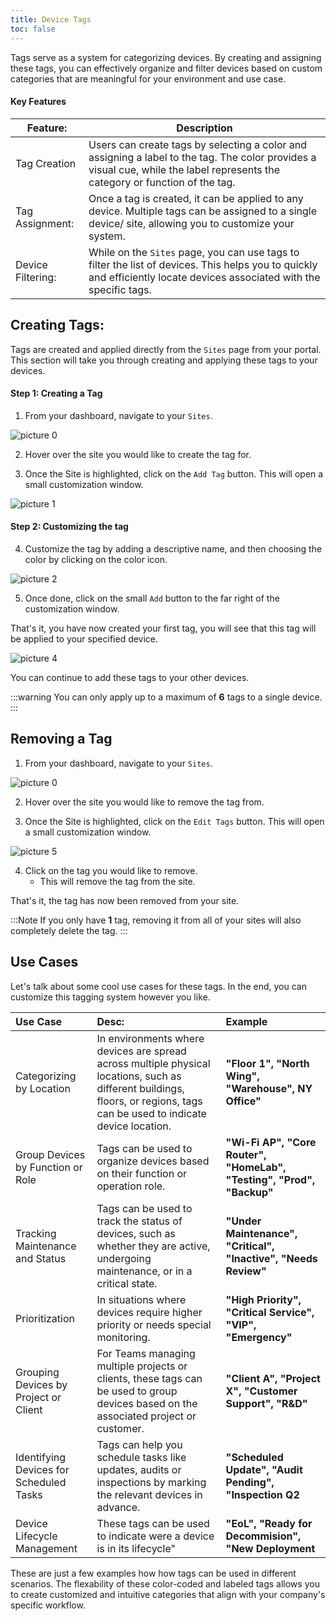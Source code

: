 ```yaml
---
title: Device Tags
toc: false
---
```


Tags serve as a system for categorizing devices. By creating and assigning these tags, you can effectively organize and filter devices based on custom categories that are meaningful for your environment and use case.

#### Key Features
| Feature: | Description |
| --- | --- |
| Tag Creation | Users can create tags by selecting a color and assigning a label to the tag. The color provides a visual cue, while the label represents the category or function of the tag.
| Tag Assignment: | Once a tag is created, it can be applied to any device. Multiple tags can be assigned to a single device/ site, allowing you to customize your system. |
| Device Filtering: | While on the `Sites` page, you can use tags to filter the list of devices. This helps you to quickly and efficiently locate devices associated with the specific tags. |

## Creating Tags:
Tags are created and applied directly from the `Sites` page from your portal. This section will take you through creating and applying these tags to your devices.

#### Step 1: Creating a Tag
1. From your dashboard, navigate to your `Sites`.
<!--  Insert image -->
![picture 0](https://cdn.mkcld.io/8add84ee5c781c9eb605135f7a72d5df40196d048a45f31f34331e89922ce26f.jpg)  

2. Hover over the site you would like to create the tag for.

3. Once the Site is highlighted, click on the `Add Tag` button. This will open a small customization window.
<!-- Insert image -->
![picture 1](https://cdn.mkcld.io/d9a726b4156e3222435190a146fc18c3fea76d60411a072caf11eb4ccd23e984.jpg)  



#### Step 2: Customizing the tag
4. Customize the tag by adding a descriptive name, and then choosing the color by clicking on the color icon.
<!--  Insert image -->
![picture 2](https://cdn.mkcld.io/c2fe45d4529f2a52a8578ff78c8d5d927a41ec94cd31a3a4981ddd04c404728d.png)  


5. Once done, click on the small `Add` button to the far right of the customization window.

That's it, you have now created your first tag, you will see that this tag will be applied to your specified device.
<!-- Insert Image -->
![picture 4](https://cdn.mkcld.io/b08938d6b85f20ece522643813cfc305c645e016ae4970e5025a613f81f3ed33.jpg)  

You can continue to add these tags to your other devices.

:::warning
You can only apply up to a maximum of **6** tags to a single device.
:::

## Removing a Tag
1. From your dashboard, navigate to your `Sites`.
<!--  Insert image -->
![picture 0](https://cdn.mkcld.io/8add84ee5c781c9eb605135f7a72d5df40196d048a45f31f34331e89922ce26f.jpg)  

2. Hover over the site you would like to remove the tag from.

3. Once the Site is highlighted, click on the `Edit Tags` button. This will open a small customization window.
<!-- Insert image -->
![picture 5](https://cdn.mkcld.io/48b9afb62695ba1ec5950bf9aacea8c7de0a8dca784bdee34548c575048ceb0d.png)  


4. Click on the tag you would like to remove.
   * This will remove the tag from the site.

That's it, the tag has now been removed from your site.

:::Note
If you only have **1** tag, removing it from all of your sites will also completely delete the tag.
:::

## Use Cases
Let's talk about some cool use cases for these tags. In the end, you can customize this tagging system however you like.

| Use Case| Desc: | Example|
| :---| :---| :---|
| Categorizing by Location | In environments where devices are spread across multiple physical locations, such as different buildings, floors, or regions, tags can be used to indicate device location. | **"Floor 1", "North Wing", "Warehouse", NY Office"**|
| Group Devices by Function or Role | Tags can be used to organize devices based on their function or operation role. |**"Wi-Fi AP", "Core Router", "HomeLab", "Testing", "Prod", "Backup"** |
| Tracking Maintenance and Status | Tags can be used to track the status of devices, such as whether they are active, undergoing maintenance, or in a critical state. | **"Under Maintenance", "Critical", "Inactive", "Needs Review"** |
|Prioritization | In situations where devices require higher priority or needs special monitoring.| **"High Priority", "Critical Service", "VIP", "Emergency"**|
| Grouping Devices by Project or Client | For Teams managing multiple projects or clients, these tags can be used to group devices based on the associated project or customer. | **"Client A", "Project X", "Customer Support", "R&D"** |
| Identifying Devices for Scheduled Tasks | Tags can help you schedule tasks like updates, audits or inspections by marking the relevant devices in advance.| **"Scheduled Update", "Audit Pending", "Inspection Q2**|
|Device Lifecycle Management| These tags can be used to indicate were a  device is in its lifecycle" | **"EoL", "Ready for Decommision", "New Deployment**|

These are just a few examples how how tags can be used in different scenarios. The flexability of these color-coded and labeled tags allows you to create customized and intuitive categories that align with your company's specific workflow.

